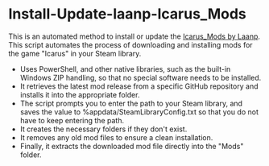 # Install-Update-laanp-Icarus_Mods

This is an automated method to install or update the [Icarus_Mods by Laanp](https://github.com/laanp/Icarus_Mods).
This script automates the process of downloading and installing mods for the game "Icarus" in your Steam library. 
- Uses PowerShell, and other native libraries, such as the built-in Windows ZIP handling, so that no special software needs to be installed.
- It retrieves the latest mod release from a specific GitHub repository and installs it into the appropriate folder. 
- The script prompts you to enter the path to your Steam library, and saves the value to %appdata/SteamLibraryConfig.txt so that you do not have to keep entering the path. 
- It creates the necessary folders if they don't exist. 
- It removes any old mod files to ensure a clean installation. 
- Finally, it extracts the downloaded mod file directly into the "Mods" folder.
